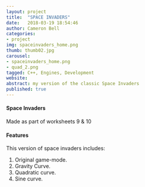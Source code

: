 ```yaml
---
layout: project
title:  "SPACE INVADERS"
date:   2018-03-19 18:54:46
author: Cameron Bell
categories:
- project
img: spaceinvaders_home.png
thumb: thumb02.jpg
carousel:
- spaceinvaders_home.png
- quad_2.png
tagged: C++, Engines, Development
website: 
abstract: my version of the classic Space Invaders
published: true
---
```

#### Space Invaders
Made as part of worksheets 9 & 10
#### Features
This version of space invaders includes:
1. Original game-mode.
2. Gravity Curve.
3. Quadratic curve.
4. Sine curve.
